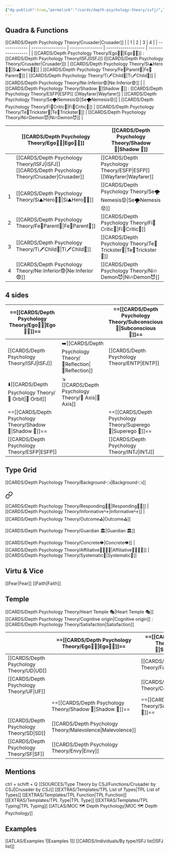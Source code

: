 ```yaml
---
{"dg-publish":true,"permalink":"/cards/depth-psychology-theory/isfj/","noteIcon":"","created":"2022-12-27T19:27:25.866+01:00","updated":"2023-04-21T14:25:34.428+02:00"}
---
```



## Quadra & Functions
[[CARDS/Depth Psychology Theory/Crusader\|Crusader]]
|               | 1                 | 2                | 3                   | 4                  |
| ------------- | ----------------- | ---------------- | ------------------- | ------------------ |
| [[CARDS/Depth Psychology Theory/Ego🙋‍♂️\|Ego🙋‍♂️]] : [[CARDS/Depth Psychology Theory/ISFJ\|ISFJ]] ([[CARDS/Depth Psychology Theory/Crusader\|Crusader]])  | [[CARDS/Depth Psychology Theory/Si⛰️Hero🦸‍♂️\|Si⛰️Hero🦸‍♂️]] | [[CARDS/Depth Psychology Theory/Fe💉Parent🤨\|Fe💉Parent🤨]] | [[CARDS/Depth Psychology Theory/Ti🗡️Child👼\|Ti🗡️Child👼]]     | [[CARDS/Depth Psychology Theory/Ne💧Inferior😨\|Ne💧Inferior😨]] |
| [[CARDS/Depth Psychology Theory/Shadow 👤\|Shadow 👤]] : [[CARDS/Depth Psychology Theory/ESFP\|ESFP]] [[Wayfarer\|Wayfarer]] | [[CARDS/Depth Psychology Theory/Se🌪️Nemesis😟\|Se🌪️Nemesis😟]] | [[CARDS/Depth Psychology Theory/Fi🔱Critic🤔\|Fi🔱Critic🤔]] | [[CARDS/Depth Psychology Theory/Te🏹Trickster🤡\|Te🏹Trickster🤡]] | [[CARDS/Depth Psychology Theory/Ni🔥Demon😈\|Ni🔥Demon😈]]    |

|     | [[CARDS/Depth Psychology Theory/Ego🙋‍♂️\|Ego🙋‍♂️]] | [[CARDS/Depth Psychology Theory/Shadow 👤\|Shadow 👤]]|
| --- | ------------------ | --------------------- |
|     | [[CARDS/Depth Psychology Theory/ISFJ\|ISFJ]] [[CARDS/Depth Psychology Theory/Crusader\|Crusader]]  | [[CARDS/Depth Psychology Theory/ESFP\|ESFP]] [[Wayfarer\|Wayfarer]]   |
| 1 | [[CARDS/Depth Psychology Theory/Si⛰️Hero🦸‍♂️\|Si⛰️Hero🦸‍♂️]]                  | [[CARDS/Depth Psychology Theory/Se🌪️Nemesis😟\|Se🌪️Nemesis😟]]                   |
|2 | [[CARDS/Depth Psychology Theory/Fe💉Parent🤨\|Fe💉Parent🤨]]                   | [[CARDS/Depth Psychology Theory/Fi🔱Critic🤔\|Fi🔱Critic🤔]]                    |
|3 | [[CARDS/Depth Psychology Theory/Ti🗡️Child👼\|Ti🗡️Child👼]]                     | [[CARDS/Depth Psychology Theory/Te🏹Trickster🤡\|Te🏹Trickster🤡]]                 |
|4 | [[CARDS/Depth Psychology Theory/Ne💧Inferior😨\|Ne💧Inferior😨]]                 |    [[CARDS/Depth Psychology Theory/Ni🔥Demon😈\|Ni🔥Demon😈]]                                  |


## 4 sides  
| ==[[CARDS/Depth Psychology Theory/Ego🙋‍♂️\|Ego🙋‍♂️]]==  |                    | ==[[CARDS/Depth Psychology Theory/Subconscious 🤸\|Subconscious 🤸]]== |
| -------------- | ------------------ | ------------------- |
| [[CARDS/Depth Psychology Theory/ISFJ\|ISFJ]]               | ➡️[[CARDS/Depth Psychology Theory/🔀Reflection\|🔀Reflection]] | [[CARDS/Depth Psychology Theory/ENTP\|ENTP]] |
| ⬇️[[CARDS/Depth Psychology Theory/🔄 Orbit\|🔄 Orbit]] | ↘️ [[CARDS/Depth Psychology Theory/🧲 Axis\|🧲 Axis]]     |                     |
| ==[[CARDS/Depth Psychology Theory/Shadow 👤\|Shadow 👤]]==  |                    | ==[[CARDS/Depth Psychology Theory/Superego 👹\|Superego 👹]]==     |
| [[CARDS/Depth Psychology Theory/ESFP\|ESFP]]    |                   |  [[CARDS/Depth Psychology Theory/INTJ\|INTJ]] |


## Type Grid 
[[CARDS/Depth Psychology Theory/Background👈\|Background👈]] 

<div class="transclusion internal-embed is-loaded"><a class="markdown-embed-link" href="/cards/depth-psychology-theory/background/#22a9bf" aria-label="Open link"><svg xmlns="http://www.w3.org/2000/svg" width="24" height="24" viewBox="0 0 24 24" fill="none" stroke="currentColor" stroke-width="2" stroke-linecap="round" stroke-linejoin="round" class="svg-icon lucide-link"><path d="M10 13a5 5 0 0 0 7.54.54l3-3a5 5 0 0 0-7.07-7.07l-1.72 1.71"></path><path d="M14 11a5 5 0 0 0-7.54-.54l-3 3a5 5 0 0 0 7.07 7.07l1.71-1.71"></path></svg></a><div class="markdown-embed">



[[CARDS/Depth Psychology Theory/Responding🧘‍♂️\|Responding🧘‍♂️]] | [[CARDS/Depth Psychology Theory/Informative↪️\|Informative↪️]] | [[CARDS/Depth Psychology Theory/Outcome⛳\|Outcome⛳]] 

</div></div>

[[CARDS/Depth Psychology Theory/Guardian 🏛️\|Guardian 🏛️]] 

<div class="transclusion internal-embed is-loaded"><div class="markdown-embed">



[[CARDS/Depth Psychology Theory/Concrete👁️\|Concrete👁️]] | [[CARDS/Depth Psychology Theory/Affiliative👨‍👩‍👧‍👦\|Affiliative👨‍👩‍👧‍👦]] | [[CARDS/Depth Psychology Theory/Systematic🔧\|Systematic🔧]]  

</div></div>
  

## Virtu & Vice
[[Fear\|Fear]] [[Faith\|Faith]]

## Temple 
[[CARDS/Depth Psychology Theory/Heart Temple 🎭\|Heart Temple 🎭]]
[[CARDS/Depth Psychology Theory/Cognitive origin\|Cognitive origin]] : [[CARDS/Depth Psychology Theory/Satisfaction\|Satisfaction]]

|       | ==[[CARDS/Depth Psychology Theory/Ego🙋‍♂️\|Ego🙋‍♂️]]== | ==[[CARDS/Depth Psychology Theory/Subconscious 🤸\|Subconscious 🤸]]== |
| ----- | ----------------- |  ----------------------- |
| [[CARDS/Depth Psychology Theory/UD\|UD]]   |    | [[CARDS/Depth Psychology Theory/Fanatism\|Fanatism]]      |
| [[CARDS/Depth Psychology Theory/UF\|UF]] |    | [[CARDS/Depth Psychology Theory/Compassion\|Compassion]]    |
|       | ==[[CARDS/Depth Psychology Theory/Shadow 👤\|Shadow 👤]]== |     ==[[CARDS/Depth Psychology Theory/Superego 👹\|Superego 👹]]==     |
| [[CARDS/Depth Psychology Theory/SD\|SD]]   | [[CARDS/Depth Psychology Theory/Malevolence\|Malevolence]] |                        |
| [[CARDS/Depth Psychology Theory/SF\|SF]] | [[CARDS/Depth Psychology Theory/Envy\|Envy]]       |                        |


## Mentions 
ctrl + schift + Q
[[SOURCES/Type Theory by CSJ/Functions/Crusader by CSJ\|Crusader by CSJ]]
[[EXTRAS/Templates/TPL List of Types\|TPL List of Types]]
[[EXTRAS/Templates/TPL Function\|TPL Function]]
[[EXTRAS/Templates/TPL Type\|TPL Type]]
[[EXTRAS/Templates/TPL Typing\|TPL Typing]]
[[ATLAS/MOC 🗺️ Depth Psychology\|MOC 🗺️ Depth Psychology]]

## Examples 
[[ATLAS/Examples 1\|Examples 1]] 
[[CARDS/Individuals/By type/ISFJ list\|ISFJ list]]